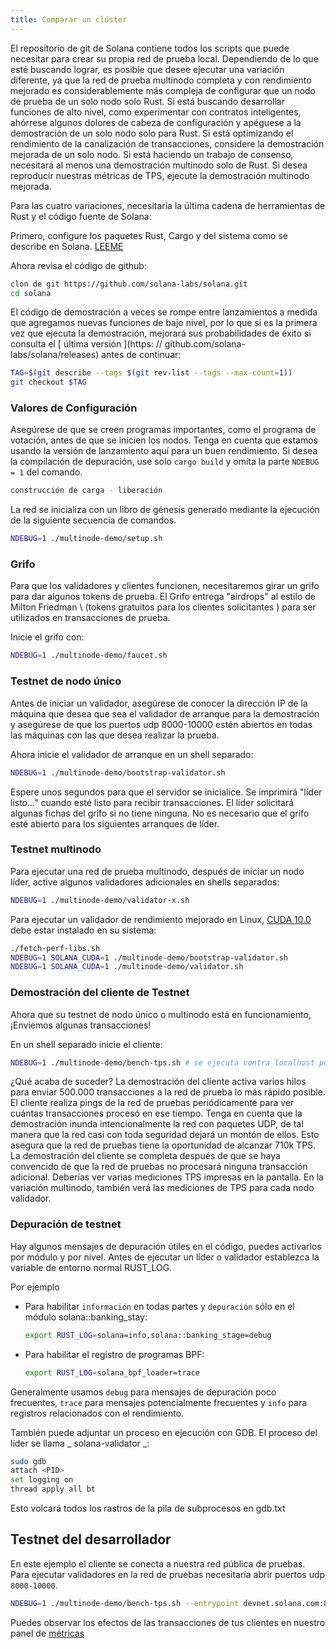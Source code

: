 ```yaml
---
title: Comparar un clúster
---
```


El repositorio de git de Solana contiene todos los scripts que puede necesitar para crear su propia red de prueba local. Dependiendo de lo que esté buscando lograr, es posible que desee ejecutar una variación diferente, ya que la red de prueba multinodo completa y con rendimiento mejorado es considerablemente más compleja de configurar que un nodo de prueba de un solo nodo solo Rust. Si está buscando desarrollar funciones de alto nivel, como experimentar con contratos inteligentes, ahórrese algunos dolores de cabeza de configuración y apéguese a la demostración de un solo nodo solo para Rust. Si está optimizando el rendimiento de la canalización de transacciones, considere la demostración mejorada de un solo nodo. Si está haciendo un trabajo de consenso, necesitará al menos una demostración multinodo solo de Rust. Si desea reproducir nuestras métricas de TPS, ejecute la demostración multinodo mejorada.

Para las cuatro variaciones, necesitaría la última cadena de herramientas de Rust y el código fuente de Solana:

Primero, configure los paquetes Rust, Cargo y del sistema como se describe en Solana. [LEEME](https://github.com/solana-labs/solana#1-install-rustc-cargo-and-rustfmt)

Ahora revisa el código de github:

```bash
clon de git https://github.com/solana-labs/solana.git
cd solana
```

El código de demostración a veces se rompe entre lanzamientos a medida que agregamos nuevas funciones de bajo nivel, por lo que si es la primera vez que ejecuta la demostración, mejorará sus probabilidades de éxito si consulta el [ última versión ](https: // github.com/solana-labs/solana/releases) antes de continuar:

```bash
TAG=$(git describe --tags $(git rev-list --tags --max-count=1))
git checkout $TAG
```

### Valores de Configuración

Asegúrese de que se creen programas importantes, como el programa de votación, antes de que se inicien los nodos. Tenga en cuenta que estamos usando la versión de lanzamiento aquí para un buen rendimiento. Si desea la compilación de depuración, use solo `cargo build` y omita la parte `NDEBUG = 1` del comando.

```bash
construcción de carga - liberación
```

La red se inicializa con un libro de génesis generado mediante la ejecución de la siguiente secuencia de comandos.

```bash
NDEBUG=1 ./multinode-demo/setup.sh
```

### Grifo

Para que los validadores y clientes funcionen, necesitaremos girar un grifo para dar algunos tokens de prueba. El Grifo entrega "airdrops" al estilo de Milton Friedman \ (tokens gratuitos para los clientes solicitantes \) para ser utilizados en transacciones de prueba.

Inicie el grifo con:

```bash
NDEBUG=1 ./multinode-demo/faucet.sh
```

### Testnet de nodo único

Antes de iniciar un validador, asegúrese de conocer la dirección IP de la máquina que desea que sea el validador de arranque para la demostración y asegúrese de que los puertos udp 8000-10000 estén abiertos en todas las máquinas con las que desea realizar la prueba.

Ahora inicie el validador de arranque en un shell separado:

```bash
NDEBUG=1 ./multinode-demo/bootstrap-validator.sh
```

Espere unos segundos para que el servidor se inicialice. Se imprimirá "líder listo..." cuando esté listo para recibir transacciones. El líder solicitará algunas fichas del grifo si no tiene ninguna. No es necesario que el grifo esté abierto para los siguientes arranques de líder.

### Testnet multinodo

Para ejecutar una red de prueba multinodo, después de iniciar un nodo líder, active algunos validadores adicionales en shells separados:

```bash
NDEBUG=1 ./multinode-demo/validator-x.sh
```

Para ejecutar un validador de rendimiento mejorado en Linux, [ CUDA 10.0 ](https://developer.nvidia.com/cuda-downloads) debe estar instalado en su sistema:

```bash
./fetch-perf-libs.sh
NDEBUG=1 SOLANA_CUDA=1 ./multinode-demo/bootstrap-validator.sh
NDEBUG=1 SOLANA_CUDA=1 ./multinode-demo/validator.sh
```

### Demostración del cliente de Testnet

Ahora que su testnet de nodo único o multinodo está en funcionamiento, ¡Enviemos algunas transacciones!

En un shell separado inicie el cliente:

```bash
NDEBUG=1 ./multinode-demo/bench-tps.sh # se ejecuta contra localhost por defecto
```

¿Qué acaba de suceder? La demostración del cliente activa varios hilos para enviar 500.000 transacciones a la red de prueba lo más rápido posible. El cliente realiza pings de la red de pruebas periódicamente para ver cuántas transacciones procesó en ese tiempo. Tenga en cuenta que la demostración inunda intencionalmente la red con paquetes UDP, de tal manera que la red casi con toda seguridad dejará un montón de ellos. Esto asegura que la red de pruebas tiene la oportunidad de alcanzar 710k TPS. La demostración del cliente se completa después de que se haya convencido de que la red de pruebas no procesará ninguna transacción adicional. Deberías ver varias mediciones TPS impresas en la pantalla. En la variación multinodo, también verá las mediciones de TPS para cada nodo validador.

### Depuración de testnet

Hay algunos mensajes de depuración útiles en el código, puedes activarlos por módulo y por nivel. Antes de ejecutar un líder o validador establezca la variable de entorno normal RUST_LOG.

Por ejemplo

- Para habilitar `información` en todas partes y `depuración` sólo en el módulo solana::banking_stay:

  ```bash
  export RUST_LOG=solana=info,solana::banking_stage=debug
  ```

- Para habilitar el registro de programas BPF:

  ```bash
  export RUST_LOG=solana_bpf_loader=trace
  ```

Generalmente usamos `debug` para mensajes de depuración poco frecuentes, `trace` para mensajes potencialmente frecuentes y `info` para registros relacionados con el rendimiento.

También puede adjuntar un proceso en ejecución con GDB. El proceso del líder se llama _ solana-validator _:

```bash
sudo gdb
attach <PID>
set logging on
thread apply all bt
```

Esto volcará todos los rastros de la pila de subprocesos en gdb.txt

## Testnet del desarrollador

En este ejemplo el cliente se conecta a nuestra red pública de pruebas. Para ejecutar validadores en la red de pruebas necesitaría abrir puertos udp `8000-10000`.

```bash
NDEBUG=1 ./multinode-demo/bench-tps.sh --entrypoint devnet.solana.com:8001 --faucet devnet.solana.com:9900 --duration 60 --tx_count 50
```

Puedes observar los efectos de las transacciones de tus clientes en nuestro panel de [métricas](https://metrics.solana.com:3000/d/monitor/cluster-telemetry?var-testnet=devnet)
